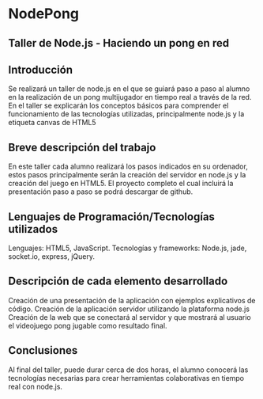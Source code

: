 <h1>NodePong</h1>
<h2>Taller de Node.js - Haciendo un pong en red</h2>

<h2>Introducción</h2>
Se realizará un taller de node.js en el que se guiará paso a paso al alumno en la realización de un pong multijugador en tiempo real a través de la red.
En el taller se explicarán los conceptos básicos para comprender el funcionamiento de las tecnologías utilizadas, principalmente node.js y la etiqueta canvas de HTML5

<h2>Breve descripción del trabajo</h2>
En este taller cada alumno realizará los pasos indicados en su ordenador, estos pasos principalmente serán la creación del servidor en node.js y la creación del juego en HTML5. El proyecto completo el cual incluirá la presentación paso a paso se podrá descargar de github.


<h2>Lenguajes de Programación/Tecnologías utilizados</h2>
Lenguajes:
	HTML5, JavaScript.
Tecnologías y frameworks:
    Node.js, jade, socket.io, express, jQuery.


<h2>Descripción de cada elemento desarrollado</h2>
Creación de una presentación de la aplicación con ejemplos explicativos de código.
Creación de la aplicación servidor utilizando la plataforma node.js
Creación de la web que se conectará al servidor y que mostrará al usuario el videojuego pong jugable como resultado final.

<h2>Conclusiones</h2>
Al final del taller, puede durar cerca de dos horas, el alumno conocerá las tecnologías necesarias para crear herramientas colaborativas en tiempo real con node.js.